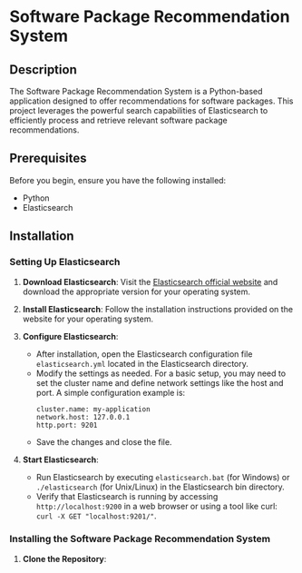 # Software Package Recommendation System

## Description
The Software Package Recommendation System is a Python-based application designed to offer recommendations for software packages. This project leverages the powerful search capabilities of Elasticsearch to efficiently process and retrieve relevant software package recommendations.

## Prerequisites
Before you begin, ensure you have the following installed:
- Python
- Elasticsearch

## Installation

### Setting Up Elasticsearch
1. **Download Elasticsearch**: Visit the [Elasticsearch official website](https://www.elastic.co/downloads/elasticsearch) and download the appropriate version for your operating system.

2. **Install Elasticsearch**: Follow the installation instructions provided on the website for your operating system.

3. **Configure Elasticsearch**: 
   - After installation, open the Elasticsearch configuration file `elasticsearch.yml` located in the Elasticsearch directory.
   - Modify the settings as needed. For a basic setup, you may need to set the cluster name and define network settings like the host and port. A simple configuration example is:
     ```
     cluster.name: my-application
     network.host: 127.0.0.1
     http.port: 9201
     ```
   - Save the changes and close the file.

4. **Start Elasticsearch**:
   - Run Elasticsearch by executing `elasticsearch.bat` (for Windows) or `./elasticsearch` (for Unix/Linux) in the Elasticsearch bin directory.
   - Verify that Elasticsearch is running by accessing `http://localhost:9200` in a web browser or using a tool like curl: `curl -X GET "localhost:9201/"`.

### Installing the Software Package Recommendation System
1. **Clone the Repository**: 
